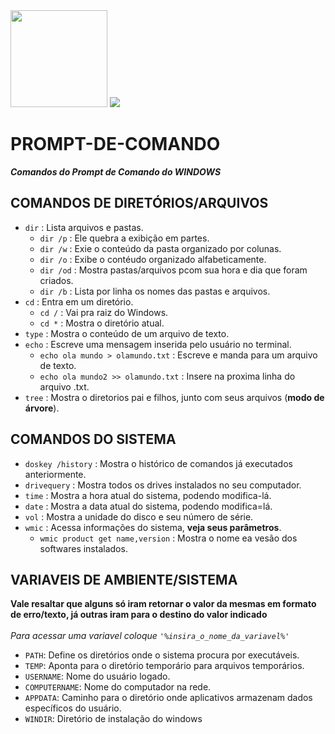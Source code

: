 

<img src="https://devblogs.microsoft.com/commandline/wp-content/uploads/sites/33/2019/03/CommandLineIcon.png" width="155px">

<img src="https://img.shields.io/badge/windows%20terminal-4D4D4D?style=for-the-badge&logo=windows%20terminal&logoColor=whit">

# PROMPT-DE-COMANDO
_**Comandos do Prompt de Comando do WINDOWS**_

## COMANDOS DE DIRETÓRIOS/ARQUIVOS
- ```dir``` : Lista arquivos e pastas.
  - ```dir /p``` : Ele quebra a exibição em partes.
  - ```dir /w``` : Exie o conteúdo da pasta organizado por colunas.
  - ```dir /o``` : Exibe o contéudo organizado alfabeticamente.
  - ```dir /od``` : Mostra pastas/arquivos pcom sua hora e dia que foram criados.
  - ```dir /b``` : Lista por linha os nomes das pastas e arquivos.
- ```cd``` : Entra em um diretório.
  - ```cd /``` : Vai pra raiz do Windows.
  - ```cd *``` : Mostra o diretório atual.
- ```type``` : Mostra o conteúdo de um arquivo de texto.
- ```echo``` : Escreve uma mensagem inserida pelo usuário no terminal.
  - ```echo ola mundo > olamundo.txt``` : Escreve e manda para um arquivo de texto.
  - ```echo ola mundo2 >> olamundo.txt``` : Insere na proxima linha do arquivo .txt.
- ```tree``` : Mostra o diretorios pai e filhos, junto com seus arquivos (**modo de árvore**).

## COMANDOS DO SISTEMA
- ```doskey /history``` : Mostra o histórico de comandos já executados anteriormente.
- ```drivequery``` : Mostra todos os drives instalados no seu computador.
- ```time``` : Mostra a hora atual do sistema, podendo modifica-lá.
- ```date``` : Mostra a data atual do sistema, podendo modifica=lá.
- ```vol``` : Mostra a unidade do disco e seu número de série.
- ```wmic``` : Acessa informações do sistema, **veja seus parâmetros**.
  - ```wmic product get name,version``` : Mostra o nome ea vesão dos softwares instalados.

## VARIAVEIS DE AMBIENTE/SISTEMA
**Vale resaltar que alguns só iram retornar o valor da mesmas em formato de erro/texto, já outras iram para o destino do valor indicado** <br> <br>
*Para acessar uma variavel coloque `'%insira_o_nome_da_variavel%'`* <br>
- `PATH`: Define os diretórios onde o sistema procura por executáveis.
- `TEMP`: Aponta para o diretório temporário para arquivos temporários.
- `USERNAME`: Nome do usuário logado.
-  `COMPUTERNAME`: Nome do computador na rede.
- `APPDATA`: Caminho para o diretório onde aplicativos armazenam dados específicos do usuário.
- `WINDIR`: Diretório de instalação do windows
